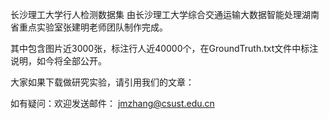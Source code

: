 长沙理工大学行人检测数据集
由长沙理工大学综合交通运输大数据智能处理湖南省重点实验室张建明老师团队制作完成。


其中包含图片近3000张，标注行人近40000个，在GroundTruth.txt文件中标注说明，如今将全部公开。


大家如果下载做研究实验，请引用我们的文章：


如有疑问：欢迎发送邮件： jmzhang@csust.edu.cn
